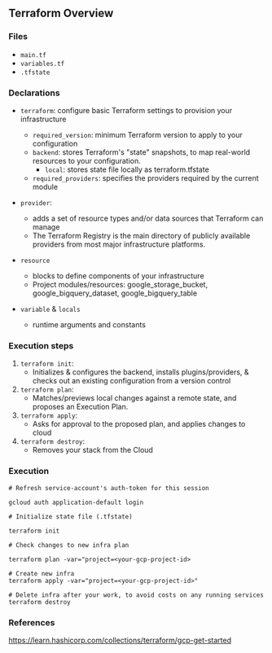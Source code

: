 ## Terraform Overview

### Files

- `main.tf`
- `variables.tf`
- `.tfstate`
  
### Declarations

- `terraform`: configure basic Terraform settings to provision your infrastructure
  - `required_version`: minimum Terraform version to apply to your configuration
  - `backend`: stores Terraform's "state" snapshots, to map real-world resources to your configuration.
    - `local`: stores state file locally as terraform.tfstate
  - `required_providers`: specifies the providers required by the current module

- `provider`:
  - adds a set of resource types and/or data sources that Terraform can manage
  - The Terraform Registry is the main directory of publicly available providers from most major infrastructure platforms.
- `resource`
  - blocks to define components of your infrastructure
  - Project modules/resources: google_storage_bucket, google_bigquery_dataset, google_bigquery_table
- `variable` & `locals`
  - runtime arguments and constants

### Execution steps

1. `terraform init`:
   - Initializes & configures the backend, installs plugins/providers, & checks out an existing configuration from a version control
2. `terraform plan`:
   - Matches/previews local changes against a remote state, and proposes an Execution Plan.
3. `terraform apply`:
   - Asks for approval to the proposed plan, and applies changes to cloud
4. `terraform destroy`:
   - Removes your stack from the Cloud

### Execution

``` shell
# Refresh service-account's auth-token for this session

gcloud auth application-default login

# Initialize state file (.tfstate)

terraform init

# Check changes to new infra plan

terraform plan -var="project=<your-gcp-project-id>
```

``` shell
# Create new infra
terraform apply -var="project=<your-gcp-project-id>"
```

``` shell
# Delete infra after your work, to avoid costs on any running services
terraform destroy
```

### References

<https://learn.hashicorp.com/collections/terraform/gcp-get-started>
